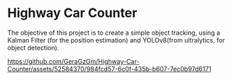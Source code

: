 # Highway Car Counter

The objective of this project is to create a simple object tracking, using a Kalman Filter (for the position estimation) and YOLOv8(from ultralytics, for object detection).



https://github.com/GeraGzGm/Highway-Car-Counter/assets/52584370/984fcd57-6c0f-435b-b607-7ec0b97d6171

